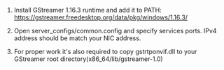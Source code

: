 1. Install GStreamer 1.16.3 runtime and add it to PATH: https://gstreamer.freedesktop.org/data/pkg/windows/1.16.3/

2. Open server_configs/common.config and specify services ports.  IPv4 address should be match your NIC address.

3. For proper work it's also required to copy gstrtponvif.dll to your GStreamer root directory(x86_64/lib/gstreamer-1.0)